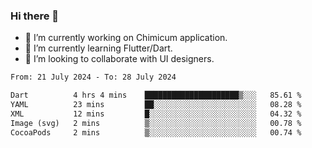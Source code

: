 ### Hi there 👋

<!--
**devcat37/devcat37** is a ✨ _special_ ✨ repository because its `README.md` (this file) appears on your GitHub profile.-->


- 🔭 I’m currently working on Chimicum application.
- 🌱 I’m currently learning Flutter/Dart.
- 👯 I’m looking to collaborate with UI designers.
<!-- - 🤔 I’m looking for help with ... -->

<!--START_SECTION:waka-->

```txt
From: 21 July 2024 - To: 28 July 2024

Dart          4 hrs 4 mins    █████████████████████▒░░░   85.61 %
YAML          23 mins         ██░░░░░░░░░░░░░░░░░░░░░░░   08.28 %
XML           12 mins         █░░░░░░░░░░░░░░░░░░░░░░░░   04.32 %
Image (svg)   2 mins          ▒░░░░░░░░░░░░░░░░░░░░░░░░   00.78 %
CocoaPods     2 mins          ▒░░░░░░░░░░░░░░░░░░░░░░░░   00.74 %
```

<!--END_SECTION:waka-->
